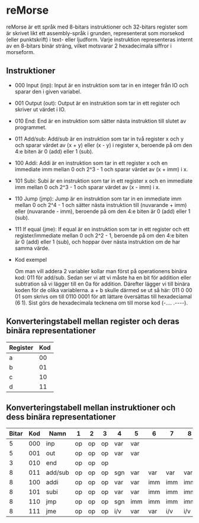 # reMorse

reMorse är ett språk med 8-bitars instruktioner och 32-bitars register som är skrivet likt ett assembly-språk i grunden, representerat som morsekod (eller punktskrift) i text- eller ljudform. Varje instruktion representeras internt av en 8-bitars binär sträng, vilket motsvarar 2 hexadecimala siffror i morseform.

## Instruktioner

- 000 Input (inp): Input är en instruktion som tar in en integer från IO och sparar den i given variabel.
- 001 Output (out): Output är en instruktion som tar in ett register och skriver ut värdet i IO.
- 010 End: End är en instruktion som sätter nästa instruktion till slutet av programmet.
- 011 Add/sub: Add/sub är en instruktion som tar in två register x och y och sparar värdet av (x + y) eller (x - y) i register x, beroende på om den 4:e biten är 0 (add) eller 1 (sub).
- 100 Addi: Addi är en instruktion som tar in ett register x och en immediate imm mellan 0 och 2^3 - 1 och sparar värdet av (x + imm) i x.
- 101 Subi: Subi är en instruktion som tar in ett register x och en immediate imm mellan 0 och 2^3 - 1 och sparar värdet av (x - imm) i x.
- 110 Jump (jmp): Jump är en instruktion som tar in en immediate imm mellan 0 och 2^4 - 1 och sätter nästa instruktion till (nuvarande + imm) eller (nuvarande - imm), beroende på om den 4:e biten är 0 (add) eller 1 (sub).
- 111 If equal (jme): If equal är en instruktion som tar in ett register och ett register/immediate mellan 0 och 2^2 - 1, beroende på om den 4:e biten är 0 (add) eller 1 (sub), och hoppar över nästa instruktion om de har samma värde.

- Kod exempel
    
    Om man vill addera 2 variabler kollar man först på operationens binära kod: 011 för add/sub. Sedan ser vi att vi måste ha en bit för addition eller subtration så vi lägger till en 0a för addition. Därefter lägger vi till binära koden för de olika variablerna. a + b skulle därmed se ut så här: 011 0 00 01 som skrivs om till 0110 0001 för att lättare översättas till hexadeciamal (6 1). Sist görs de hexadecimala tecknena om till morse kod (-.... .----).

## Konverteringstabell mellan register och deras binära representationer

| Register | Kod |
|----------|-----|
| a        | 00  |
| b        | 01  |
| c        | 10  |
| d        | 11  |


## Konverteringstabell mellan instruktioner och dess binära representationer

| Bitar | Kod  | Namn    | 1   | 2   | 3   | 4   | 5   | 6   | 7   | 8   |
|-------|------|---------|-----|-----|-----|-----|-----|-----|-----|-----|
| 5     | 000  | inp     | op  | op  | op  | var | var |     |     |     |
| 5     | 001  | out     | op  | op  | op  | var | var |     |     |     |
| 3     | 010  | end     | op  | op  | op  |     |     |     |     |     |
| 8     | 011  | add/sub | op  | op  | op  | sgn | var | var | var | var |
| 8     | 100  | addi    | op  | op  | op  | var | var | imm | imm | imm |
| 8     | 101  | subi    | op  | op  | op  | var | var | imm | imm | imm |
| 8     | 110  | jmp     | op  | op  | op  | sgn | imm | imm | imm | imm |
| 8     | 111  | jme     | op  | op  | op  | i/v | var | var | i/v | i/v |